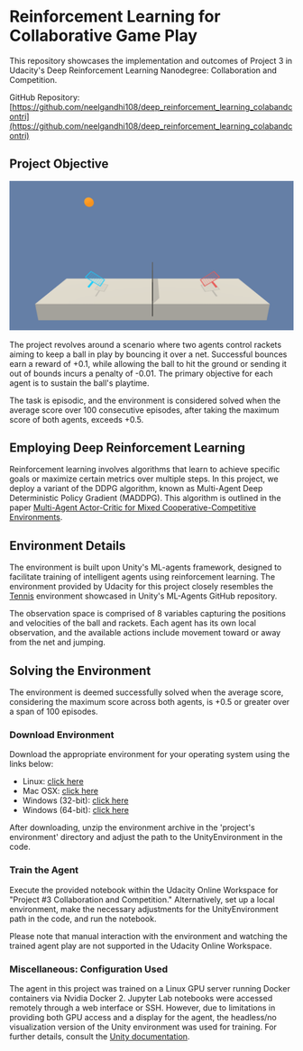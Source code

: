 
#   Reinforcement Learning for Collaborative Game Play

This repository showcases the implementation and outcomes of Project 3 in Udacity's Deep Reinforcement Learning Nanodegree: Collaboration and Competition.

GitHub Repository: [https://github.com/neelgandhi108/deep_reinforcement_learning_colabandcontri](https://github.com/neelgandhi108/deep_reinforcement_learning_colabandcontri)

## Project Objective

![Tennis Agents](images/tennis.png)

The project revolves around a scenario where two agents control rackets aiming to keep a ball in play by bouncing it over a net. Successful bounces earn a reward of +0.1, while allowing the ball to hit the ground or sending it out of bounds incurs a penalty of -0.01. The primary objective for each agent is to sustain the ball's playtime.

The task is episodic, and the environment is considered solved when the average score over 100 consecutive episodes, after taking the maximum score of both agents, exceeds +0.5.

## Employing Deep Reinforcement Learning

Reinforcement learning involves algorithms that learn to achieve specific goals or maximize certain metrics over multiple steps. In this project, we deploy a variant of the DDPG algorithm, known as Multi-Agent Deep Deterministic Policy Gradient (MADDPG). This algorithm is outlined in the paper [Multi-Agent Actor-Critic for Mixed Cooperative-Competitive Environments](https://arxiv.org/abs/1706.02275).

## Environment Details

The environment is built upon Unity's ML-agents framework, designed to facilitate training of intelligent agents using reinforcement learning. The environment provided by Udacity for this project closely resembles the [Tennis](https://github.com/Unity-Technologies/ml-agents/blob/master/docs/Learning-Environment-Examples.md#tennis) environment showcased in Unity's ML-Agents GitHub repository.

The observation space is comprised of 8 variables capturing the positions and velocities of the ball and rackets. Each agent has its own local observation, and the available actions include movement toward or away from the net and jumping.

## Solving the Environment

The environment is deemed successfully solved when the average score, considering the maximum score across both agents, is +0.5 or greater over a span of 100 episodes.

### Download Environment

Download the appropriate environment for your operating system using the links below:

-   Linux: [click here](https://s3-us-west-1.amazonaws.com/udacity-drlnd/P3/Tennis/Tennis_Linux.zip)
-   Mac OSX: [click here](https://s3-us-west-1.amazonaws.com/udacity-drlnd/P3/Tennis/Tennis.app.zip)
-   Windows (32-bit): [click here](https://s3-us-west-1.amazonaws.com/udacity-drlnd/P3/Tennis/Tennis_Windows_x86.zip)
-   Windows (64-bit): [click here](https://s3-us-west-1.amazonaws.com/udacity-drlnd/P3/Tennis/Tennis_Windows_x86_64.zip)

After downloading, unzip the environment archive in the 'project's environment' directory and adjust the path to the UnityEnvironment in the code.

### Train the Agent

Execute the provided notebook within the Udacity Online Workspace for "Project #3 Collaboration and Competition." Alternatively, set up a local environment, make the necessary adjustments for the UnityEnvironment path in the code, and run the notebook.

Please note that manual interaction with the environment and watching the trained agent play are not supported in the Udacity Online Workspace.

### Miscellaneous: Configuration Used

The agent in this project was trained on a Linux GPU server running Docker containers via Nvidia Docker 2. Jupyter Lab notebooks were accessed remotely through a web interface or SSH. However, due to limitations in providing both GPU access and a display for the agent, the headless/no visualization version of the Unity environment was used for training. For further details, consult the [Unity documentation](https://github.com/Unity-Technologies/ml-agents/blob/master/docs/Using-Docker.md).
